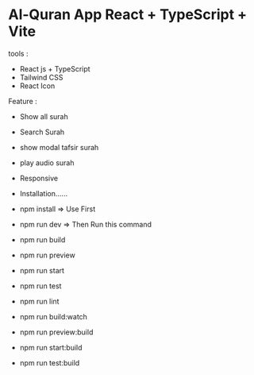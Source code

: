# Al-Quran App React + TypeScript + Vite

tools : 
 - React js + TypeScript
 - Tailwind CSS
 - React Icon
   
Feature : 
- Show all surah 
- Search Surah
- show modal tafsir surah
- play audio surah
- Responsive

- Installation......
- npm install => Use First
- npm run dev => Then Run this command
- npm run build
- npm run preview
- npm run start
- npm run test
- npm run lint
- npm run build:watch
- npm run preview:build
- npm run start:build
- npm run test:build
